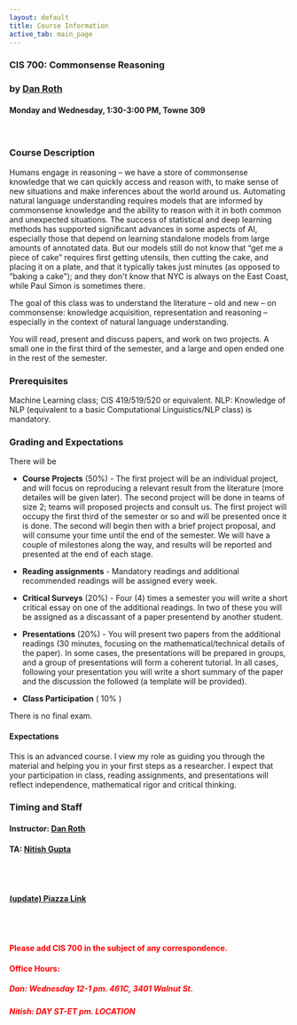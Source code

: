 ```yaml
---
layout: default
title: Course Information
active_tab: main_page
---
```

### CIS 700: Commonsense Reasoning
### by [Dan Roth](http://www.cis.upenn.edu/~danroth/)
#### Monday and Wednesday, 1:30-3:00 PM, Towne 309


<br/>

### Course Description

Humans engage in reasoning – we have a store of commonsense knowledge that we can quickly access and reason with, to make sense of new situations and make inferences about the world around us. Automating natural language understanding requires models that are informed by commonsense knowledge and the ability to reason with it in both common and unexpected situations. The success of statistical and deep learning methods has supported significant advances in some aspects of AI, especially those that depend on learning standalone models from large amounts of annotated data. But our models still do not know that “get me a piece of cake” requires first getting utensils, then cutting the cake, and placing it on a plate, and that it typically takes just minutes (as opposed to “baking a cake"); and they don't know that NYC is always on the East Coast, while Paul Simon is sometimes there.

The goal of this class was to understand the literature – old and new – on commonsense: knowledge acquisition, representation and reasoning – especially in the context of natural language understanding.

You will read, present and discuss papers, and work on two projects. A small one in the first third of the semester, and a large and open ended one in the rest of the semester.  

### Prerequisites

Machine Learning class; CIS 419/519/520 or equivalent. NLP: Knowledge of NLP (equivalent to a basic Computational Linguistics/NLP class) is mandatory.

### Grading and Expectations

There will be
* **Course Projects** (50%) - The first project will be an individual project, and will focus on reproducing a relevant result from the literature (more detailes will be given later). The second project will be done in teams of size 2; teams will proposed projects and consult us. The first project will occupy the first third of the semester or so and will be presented once it is done. The second will begin then with a brief project proposal, and will consume your time until the end of the semester. We will have a couple of milestones along  the way, and results will be reported and presented at the end of each stage.

* **Reading assignments** - Mandatory readings and additional recommended readings will be assigned every week.

* **Critical Surveys** (20%) - Four (4) times a semester you will write a short critical essay on one of the additional readings. In two of these you will be assigned as a discassant of a paper presentend by another student. 

* **Presentations** (20%) - You will present two  papers from the additional readings (30 minutes, focusing on the mathematical/technical details of the paper). In some cases, the presentations will be prepared in groups, and a group of presentations will form a coherent tutorial. In all cases, following your presentation you will write a short summary of the paper and the discussion the followed (a template will be provided). 

* **Class Participation** ( 10% )


There is no final exam.

#### Expectations

This is an advanced course. I view my role as guiding you through the material and helping you in your first steps as a researcher. I expect that your participation in class, reading assignments, and presentations will reflect independence, mathematical rigor and critical thinking.

### Timing and Staff

#### Instructor: [Dan Roth](http://www.cis.upenn.edu/~danroth/)

#### TA: [Nitish Gupta](http://nitishgupta.github.io)

<br><br>
#### [(update) Piazza Link](http://piazza.com/upenn/fall2017/cis700006)
<br><br>

#### <font color="red">Please add CIS 700 in the subject of any correspondence.<font color="red">

#### Office Hours:
##### Dan: Wednesday 12-1 pm. 461C, 3401 Walnut St.

##### Nitish: DAY ST-ET pm. LOCATION

